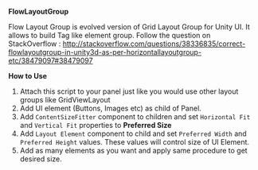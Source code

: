 **FlowLayoutGroup**

Flow Layout Group is evolved version of Grid Layout Group for Unity UI. It allows to build Tag like element group. Follow the question on StackOverflow : http://stackoverflow.com/questions/38336835/correct-flowlayoutgroup-in-unity3d-as-per-horizontallayoutgroup-etc/38479097#38479097

**How to Use**

1. Attach this script to your panel just like you would use other layout groups like GridViewLayout
2. Add UI element (Buttons, Images etc) as child of Panel.
3. Add `ContentSizeFitter` component to children and set `Horizontal Fit` and `Vertical Fit` properties to **Preferred Size** 
4. Add `Layout Element` component to child and set `Preferred Width` and `Preferred Height` values. These values will control size of UI Element. 
5. Add as many elements as you want and apply same procedure to get desired size.
